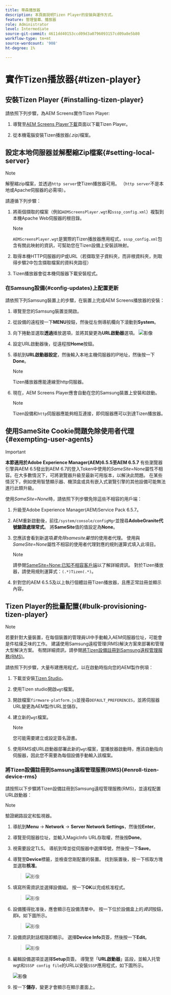 ```yaml
---
title: 蒂森播放器
description: 本頁面說明Tizen Player的安裝與運作方式。
feature: 管理螢幕、播放器
role: Administrator
level: Intermediate
source-git-commit: 4611dd40153ccd09d3a0796093157cd09a8e5b80
workflow-type: tm+mt
source-wordcount: '908'
ht-degree: 1%

---
```



# 實作Tizen播放器{#tizen-player}

## 安裝Tizen Player {#installing-tizen-player}

請依照下列步驟，為AEM Screens實作Tizen Player:

1. 導覽至[AEM Screens Player下載](https://download.macromedia.com/screens/)頁面以下載Tizen Player。

1. 從本機電腦安裝Tizen播放器&#x200B;*(.zip)*&#x200B;檔案。

## 設定本地伺服器並解壓縮Zip檔案{#setting-local-server}

>[!NOTE]
> 解壓縮zip檔案，並透過`http server`使Tizen播放器可用。 （`http server`不是本地或Apache伺服器的必需項）。

請遵循下列步驟：

1. 將兩個擷取的檔案（例如`AEMScreensPlayer.wgt`和`sssp_config.xml`）複製到本機Apache Web伺服器的根目錄。

   >[!NOTE]
   >`AEMScreensPlayer.wgt`是實際的Tizen播放器應用程式，`sssp_config.xml`包含有關此映射的資訊，可幫助您在Tizen設備上安裝該映射。

1. 取得本機HTTP伺服器的IP或URL（若擷取至子資料夾，而非根資料夾，則取得步驟2中包含擷取檔案的資料夾路徑）

1. Tizen播放器會從本機伺服器下載安裝程式。

### 在Samsung設備{#config-updates}上配置更新

請依照下列Samsung裝置上的步驟，在裝置上完成AEM Screens播放器的安裝：

1. 導覽至您的Samsung裝置並開啟。

1. 從設備的遠程按一下&#x200B;**MENU**&#x200B;按鈕，然後從左側導航欄向下滾動到&#x200B;**System**。

1. 向下捲動並選取&#x200B;**透過**&#x200B;播放選項，並將其變更為&#x200B;**URL啟動器**選項。
   ![影像](/help/user-guide/assets/tizen/rms-2.png)

1. 設定URL啟動器後，從遠程按&#x200B;**Home**&#x200B;按鈕。

1. 導航到&#x200B;**URL啟動器設定**，然後輸入本地主機伺服器的IP地址，然後按一下&#x200B;**Done**。
   >[!NOTE]
   >Tizen播放器應能連線至http伺服器。

1. 現在，AEM Screens Player應會自動在您的Samsung裝置上安裝和啟動。

   >[!NOTE]
   >Tizen設備和`http`伺服器應能夠相互連接，即伺服器應可以到達Tizen播放器。


## 使用SameSite Cookie問題免除使用者代理{#exempting-user-agents}

>[!IMPORTANT]
>**本節適用於Adobe Experience Manager(AEM)6.5.5至AEM 6.5.7**
>有些瀏覽器引擎與AEM 6.5發出到AEM 6.7的登入Token中使用的&#x200B;*SameSite=None*&#x200B;屬性不相容。在大多數情況下，可將瀏覽器升級至最新可用版本，以解決此問題。 在某些情況下，例如使用智慧顯示器、機頂盒或具有嵌入式瀏覽引擎的其他設備可能無法進行此類升級。

使用&#x200B;*SameSite=None*&#x200B;時，請依照下列步驟免除這些不相容的用戶端：

1. 升級至Adobe Experience Manager(AEM)Service Pack 6.5.7。

1. AEM重新啟動後，前往`/system/console/configMgr`並搜尋&#x200B;**AdobeGranite代號驗證處理常式**。 將&#x200B;**SameSite**&#x200B;值的值設定為&#x200B;**None**。

1. 您應該會看到新選項&#x200B;*要免除samesite屬性*&#x200B;的使用者代理。 使用與&#x200B;*SameSite=None*&#x200B;屬性不相容的使用者代理對應的規則運算式填入此項目。
   >[!NOTE]
   >請參閱[SameSite=None:已知不相容客戶端](https://www.chromium.org/updates/same-site/incompatible-clients)以了解詳細資訊。 對於Tizen播放器，請使用規則運算式：`(.*)Tizen(.*)`。

1. 針對您的AEM 6.5.5及以上執行個體註冊Tizen播放器，且應正常註冊並顯示內容。

## Tizen Player的批量配置{#bulk-provisioning-tizen-player}

>[!NOTE]
>若要針對大量裝置，在每個裝置的管理員UI中手動輸入AEM伺服器位址，可能會是件枯燥乏味的工作。 建議使用Samsung遠程管理(RMS)解決方案來部署和管理大型解決方案。 有關詳細資訊，請參閱[將Tizen設備註冊到Samsung遠程管理服務(RMS)](#enroll-tizen-device-rm)。

請依照下列步驟，大量布建應用程式，以在啟動時指向您的AEM製作例項：

1. 下載並安裝[Tizen Studio](https://developer.tizen.org/development/tizen-studio/download)。
1. 使用Tizen studio開啟`wgt`檔案。
1. 開啟檔案`firmware-platform.js`並搜尋`DEFAULT_PREFERENCES`，並將伺服器URL變更為AEM製作URL並儲存。
1. 建立新的`wgt`檔案。

   >[!NOTE]
   >您可能需要建立或設定簽名證書。

1. 使用RMS或URL啟動器部署此新的`wgt`檔案，當播放器啟動時，應該自動指向伺服器，因此您不需要為每個設備手動輸入該檔案。

### 將Tizen設備註冊到Samsung遠程管理服務(RMS){#enroll-tizen-device-rms}

請按照以下步驟將Tizen設備註冊到Samsung遠程管理服務(RMS)，並遠程配置URL啟動器：

>[!NOTE]
>驗證網路設定和監視器。

1. 導航到&#x200B;**Menu** -> **Network** -> **Server Network Settings**，然後按&#x200B;**Enter**。

1. 導覽至伺服器位址，並輸入MagicInfo URL存取權，然後按&#x200B;**Done**。

1. 視需要設定TLS。 導航到埠並從伺服器中選擇埠號，然後按一下&#x200B;**Save**。

1. 導覽至&#x200B;**Device**&#x200B;標籤，並檢查您剛配置的裝置。 找到裝置後，按一下核取方塊並選取&#x200B;**核准**。

   >![影像](/help/user-guide/assets/tizen/rms-3.png)

1. 填寫所需資訊並選擇設備組。 按一下&#x200B;**OK**&#x200B;以完成核准程式。

   >![影像](/help/user-guide/assets/tizen/rms-7.png)

1. 設備獲得批准後，應會顯示在設備清單中。 按一下位於設備盒上的&#x200B;*資訊*&#x200B;按鈕，即&#x200B;**i**，如下圖所示。

   >![影像](/help/user-guide/assets/tizen/rms-6.png)

1. 設備資訊對話框隨即顯示。 選擇&#x200B;**Device Info**&#x200B;頁簽，然後按一下&#x200B;**Edit**。

   >![影像](/help/user-guide/assets/tizen/rms-5.png)

1. 編輯設備選項並選擇&#x200B;**Setup**&#x200B;頁簽。 導覽至「**URL啟動器**」區段，並輸入托管wgt和`SSSP config file`的URL以安裝`SSSP`應用程式，如下圖所示。

   ![影像](/help/user-guide/assets/tizen/rms-9.png)

1. 按一下&#x200B;**儲存**，變更才會顯示在顯示畫面上。

